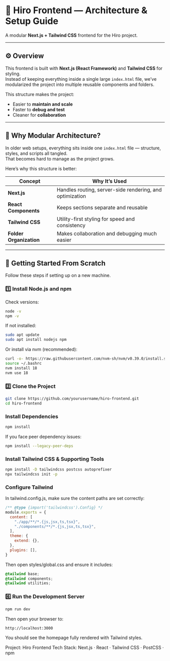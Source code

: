 # 🧭 Hiro Frontend — Architecture & Setup Guide
A modular **Next.js + Tailwind CSS** frontend for the Hiro project.

---

## ⚙️ Overview
This frontend is built with **Next.js (React Framework)** and **Tailwind CSS** for styling.  
Instead of keeping everything inside a single large `index.html` file, we’ve modularized the project into multiple reusable components and folders.

This structure makes the project:
- Easier to **maintain and scale**
- Faster to **debug and test**
- Cleaner for **collaboration**

---

## 🧩 Why Modular Architecture?

In older web setups, everything sits inside one `index.html` file — structure, styles, and scripts all tangled.  
That becomes hard to manage as the project grows.

Here’s why this structure is better:

| Concept | Why It’s Used |
|----------|---------------|
| **Next.js** | Handles routing, server-side rendering, and optimization |
| **React Components** | Keeps sections separate and reusable |
| **Tailwind CSS** | Utility-first styling for speed and consistency |
| **Folder Organization** | Makes collaboration and debugging much easier |

---

## 🚀 Getting Started From Scratch

Follow these steps if setting up on a new machine.

### 1️⃣ Install Node.js and npm
Check versions:
```bash
node -v
npm -v
```

If not installed:

```bash
sudo apt update
sudo apt install nodejs npm
```

Or install via nvm (recommended):

```bash
curl -o- https://raw.githubusercontent.com/nvm-sh/nvm/v0.39.0/install.sh | bash
source ~/.bashrc
nvm install 18
nvm use 18
```

### 2️⃣ Clone the Project
```bash
git clone https://github.com/yourusername/hiro-frontend.git
cd hiro-frontend
```

### Install Dependencies
```bash
npm install
```

If you face peer dependency issues:
```bash
npm install --legacy-peer-deps
```

### Install Tailwind CSS & Supporting Tools
```bash
npm install -D tailwindcss postcss autoprefixer
npx tailwindcss init -p
```

### Configure Tailwind

In tailwind.config.js, make sure the content paths are set correctly:

```js
/** @type {import('tailwindcss').Config} */
module.exports = {
  content: [
    "./app/**/*.{js,jsx,ts,tsx}",
    "./components/**/*.{js,jsx,ts,tsx}",
  ],
  theme: {
    extend: {},
  },
  plugins: [],
}
```

Then open styles/global.css and ensure it includes:
```css
@tailwind base;
@tailwind components;
@tailwind utilities;
```

### 6️⃣ Run the Development Server
```bash
npm run dev
```
Then open your browser to:
```
http://localhost:3000
```

You should see the homepage fully rendered with Tailwind styles.

Project: Hiro Frontend
Tech Stack: Next.js · React · Tailwind CSS · PostCSS · npm
